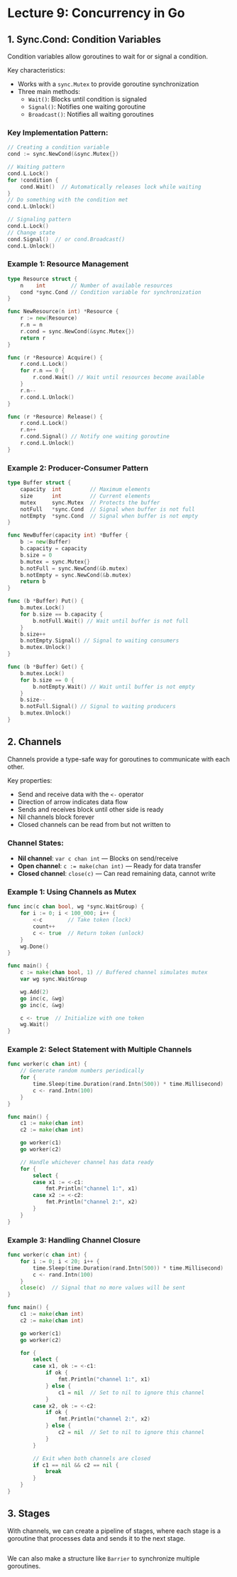 # Lecture 9: Concurrency in Go

## 1. Sync.Cond: Condition Variables

Condition variables allow goroutines to wait for or signal a condition.

Key characteristics:

- Works with a `sync.Mutex` to provide goroutine synchronization
- Three main methods:
  - `Wait()`: Blocks until condition is signaled
  - `Signal()`: Notifies one waiting goroutine
  - `Broadcast()`: Notifies all waiting goroutines

### Key Implementation Pattern:

```go
// Creating a condition variable
cond := sync.NewCond(&sync.Mutex{})

// Waiting pattern
cond.L.Lock()
for !condition {
    cond.Wait()  // Automatically releases lock while waiting
}
// Do something with the condition met
cond.L.Unlock()

// Signaling pattern
cond.L.Lock()
// Change state
cond.Signal()  // or cond.Broadcast()
cond.L.Unlock()
```

### Example 1: Resource Management

```go
type Resource struct {
    n    int        // Number of available resources
    cond *sync.Cond // Condition variable for synchronization
}

func NewResource(n int) *Resource {
    r := new(Resource)
    r.n = n
    r.cond = sync.NewCond(&sync.Mutex{})
    return r
}

func (r *Resource) Acquire() {
    r.cond.L.Lock()
    for r.n == 0 {
        r.cond.Wait() // Wait until resources become available
    }
    r.n--
    r.cond.L.Unlock()
}

func (r *Resource) Release() {
    r.cond.L.Lock()
    r.n++
    r.cond.Signal() // Notify one waiting goroutine
    r.cond.L.Unlock()
}
```

### Example 2: Producer-Consumer Pattern

```go
type Buffer struct {
    capacity  int         // Maximum elements
    size      int         // Current elements
    mutex     sync.Mutex  // Protects the buffer
    notFull   *sync.Cond  // Signal when buffer is not full
    notEmpty  *sync.Cond  // Signal when buffer is not empty
}

func NewBuffer(capacity int) *Buffer {
    b := new(Buffer)
    b.capacity = capacity
    b.size = 0
    b.mutex = sync.Mutex{}
    b.notFull = sync.NewCond(&b.mutex)
    b.notEmpty = sync.NewCond(&b.mutex)
    return b
}

func (b *Buffer) Put() {
    b.mutex.Lock()
    for b.size == b.capacity {
        b.notFull.Wait() // Wait until buffer is not full
    }
    b.size++
    b.notEmpty.Signal() // Signal to waiting consumers
    b.mutex.Unlock()
}

func (b *Buffer) Get() {
    b.mutex.Lock()
    for b.size == 0 {
        b.notEmpty.Wait() // Wait until buffer is not empty
    }
    b.size--
    b.notFull.Signal() // Signal to waiting producers
    b.mutex.Unlock()
}
```

## 2. Channels

Channels provide a type-safe way for goroutines to communicate with each other.

Key properties:

- Send and receive data with the `<-` operator
- Direction of arrow indicates data flow
- Sends and receives block until other side is ready
- Nil channels block forever
- Closed channels can be read from but not written to

### Channel States:

- **Nil channel**: `var c chan int` — Blocks on send/receive
- **Open channel**: `c := make(chan int)` — Ready for data transfer
- **Closed channel**: `close(c)` — Can read remaining data, cannot write

### Example 1: Using Channels as Mutex

```go
func inc(c chan bool, wg *sync.WaitGroup) {
    for i := 0; i < 100_000; i++ {
        <-c        // Take token (lock)
        count++
        c <- true  // Return token (unlock)
    }
    wg.Done()
}

func main() {
    c := make(chan bool, 1) // Buffered channel simulates mutex
    var wg sync.WaitGroup

    wg.Add(2)
    go inc(c, &wg)
    go inc(c, &wg)

    c <- true  // Initialize with one token
    wg.Wait()
}
```

### Example 2: Select Statement with Multiple Channels

```go
func worker(c chan int) {
    // Generate random numbers periodically
    for {
        time.Sleep(time.Duration(rand.Intn(500)) * time.Millisecond)
        c <- rand.Intn(100)
    }
}

func main() {
    c1 := make(chan int)
    c2 := make(chan int)

    go worker(c1)
    go worker(c2)

    // Handle whichever channel has data ready
    for {
        select {
        case x1 := <-c1:
            fmt.Println("channel 1:", x1)
        case x2 := <-c2:
            fmt.Println("channel 2:", x2)
        }
    }
}
```

### Example 3: Handling Channel Closure

```go
func worker(c chan int) {
    for i := 0; i < 20; i++ {
        time.Sleep(time.Duration(rand.Intn(500)) * time.Millisecond)
        c <- rand.Intn(100)
    }
    close(c)  // Signal that no more values will be sent
}

func main() {
    c1 := make(chan int)
    c2 := make(chan int)

    go worker(c1)
    go worker(c2)

    for {
        select {
        case x1, ok := <-c1:
            if ok {
                fmt.Println("channel 1:", x1)
            } else {
                c1 = nil  // Set to nil to ignore this channel
            }
        case x2, ok := <-c2:
            if ok {
                fmt.Println("channel 2:", x2)
            } else {
                c2 = nil  // Set to nil to ignore this channel
            }
        }

        // Exit when both channels are closed
        if c1 == nil && c2 == nil {
            break
        }
    }
}
```

## 3. Stages

With channels, we can create a pipeline of stages, where each stage is a goroutine that processes data and sends it to the next stage.

```go

```

We can also make a structure like `Barrier` to synchronize multiple goroutines.

```go

```
